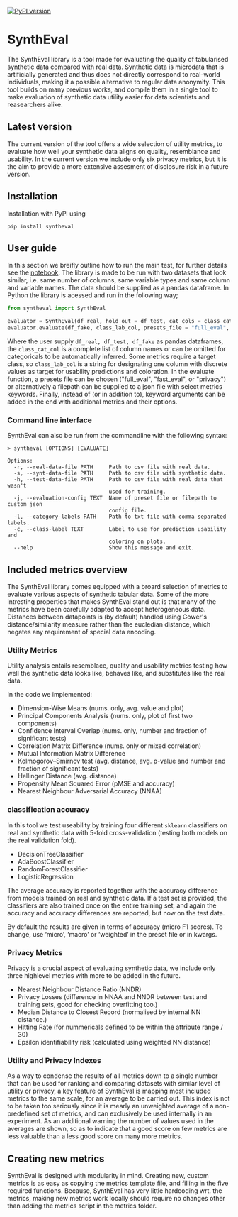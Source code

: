 [![PyPI version](https://badge.fury.io/py/syntheval.svg)](https://badge.fury.io/py/syntheval)

# SynthEval
The SynthEval library is a tool made for evaluating the quality of tabularised synthetic data compared with real data. Synthetic data is microdata that is artificially generated and thus does not directly correspond to real-world individuals, making it a possible alternative to regular data anonymity. This tool builds on many previous works, and compile them in a single tool to make evaluation of synthetic data utility easier for data scientists and reasearchers alike.

## Latest version
The current version of the tool offers a wide selection of utility metrics, to evaluate how well your synthetic data aligns on quality, resemblance and usability. In the current version we include only six privacy metrics, but it is the aim to provide a more extensive assesment of disclosure risk in a future version. 

## Installation
Installation with PyPI using
```
pip install syntheval
```

## User guide
In this section we breifly outline how to run the main test, for further details see the [notebook](https://github.com/schneiderkamplab/syntheval/blob/main/guides/syntheval_guide.ipynb). The library is made to be run with two datasets that look similar, i.e. same number of columns, same variable types and same column and variable names. The data should be supplied as a pandas dataframe. 
In Python the library is acessed and run in the following way;
```python
from syntheval import SynthEval

evaluator = SynthEval(df_real, hold_out = df_test, cat_cols = class_cat_col)
evaluator.evaluate(df_fake, class_lab_col, presets_file = "full_eval", **kwargs)
```
Where the user supply <code>df_real, df_test, df_fake</code> as pandas dataframes, the <code>class_cat_col</code> is a complete list of column names or can be omitted for categoricals to be automatically inferred. Some metrics require a target class, so <code>class_lab_col</code> is a string for designating one column with discrete values as target for usability predictions and coloration. In the evaluate function, a presets file can be chosen ("full_eval", "fast_eval", or "privacy") or alternatively a filepath can be supplied to a json file with select metrics keywords. Finally, instead of (or in addition to), keyword arguments can be added in the end with additional metrics and their options. 

### Command line interface
SynthEval can also be run from the commandline with the following syntax:
```
> syntheval [OPTIONS] [EVALUATE]

Options:
  -r, --real-data-file PATH     Path to csv file with real data.
  -s, --synt-data-file PATH     Path to csv file with synthetic data.
  -h, --test-data-file PATH     Path to csv file with real data that wasn't
                                used for training.
  -j, --evaluation-config TEXT  Name of preset file or filepath to custom json
                                config file.
  -l, --category-labels PATH    Path to txt file with comma separated labels.
  -c, --class-label TEXT        Label to use for prediction usability and
                                coloring on plots.
  --help                        Show this message and exit.
```

## Included metrics overview
The SynthEval library comes equipped with a broard selection of metrics to evaluate various aspects of synthetic tabular data. Some of the more intresting properties that makes SynthEval stand out is that many of the metrics have been carefully adapted to accept heterogeneous data. Distances between datapoints is (by default) handled using Gower's distance/similarity measure rather than the eucledian distance, which negates any requirement of special data encoding.

### Utility Metrics
Utility analysis entails resemblace, quality and usability metrics testing how well the synthetic data looks like, behaves like, and substitutes like the real data.

In the code we implemented:
- Dimension-Wise Means (nums. only, avg. value and plot)
- Principal Components Analysis (nums. only, plot of first two components)
- Confidence Interval Overlap (nums. only, number and fraction of significant tests)
- Correlation Matrix Difference (nums. only or mixed correlation)
- Mutual Information Matrix Difference
- Kolmogorov–Smirnov test (avg. distance, avg. p-value and number and fraction of significant tests)
- Hellinger Distance (avg. distance)
- Propensity Mean Squared Error (pMSE and accuracy)
- Nearest Neighbour Adversarial Accuracy (NNAA) 

### classification accuracy
In this tool we test useability by training four different <code>sklearn</code> classifiers on real and synthetic data with 5-fold cross-validation (testing both models on the real validation fold). 
- DecisionTreeClassifier
- AdaBoostClassifier
- RandomForestClassifier
- LogisticRegression

The average accuracy is reported together with the accuracy difference from models trained on real and synthetic data. If a test set is provided, the classifiers are also trained once on the entire training set, and again the accuracy and accuracy differences are reported, but now on the test data.

By default the results are given in terms of accuracy (micro F1 scores). To change, use ‘micro’, ‘macro’ or ‘weighted’ in the preset file or in kwargs.

### Privacy Metrics
Privacy is a crucial aspect of evaluating synthetic data, we include only three highlevel metrics with more to be added in the future.
- Nearest Neighbour Distance Ratio (NNDR)
- Privacy Losses (difference in NNAA and NNDR between test and training sets, good for checking overfitting too.)
- Median Distance to Closest Record (normalised by internal NN distance.)
- Hitting Rate (for nummericals defined to be within the attribute range / 30)
- Epsilon identifiability risk (calculated using weighted NN distance)

### Utility and Privacy Indexes
As a way to condense the results of all metrics down to a single number that can be used for ranking and comparing datasets with similar level of utility or privacy, a key feature of SynthEval is mapping most included metrics to the same scale, for an average to be carried out. This index is not to be taken too seriously since it is mearly an unweighted average of a non-predefined set of metrics, and can exclusively be used internally in an experiment. As an additional warning the number of values used in the averages are shown, so as to indicate that a good score on few metrics are less valuable than a less good score on many more metrics. 

## Creating new metrics
SynthEval is designed with modularity in mind. Creating new, custom metrics is as easy as copying the metrics template file, and filling in the five required functions. Because, SynthEval has very little hardcoding wrt. the metrics, making new metrics work locally should require no changes other than adding the metrics script in the metrics folder.